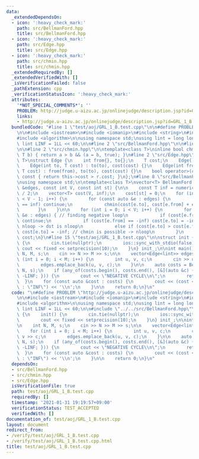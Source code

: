 ```yaml
---
data:
  _extendedDependsOn:
  - icon: ':heavy_check_mark:'
    path: src/BellmanFord.hpp
    title: src/BellmanFord.hpp
  - icon: ':heavy_check_mark:'
    path: src/Edge.hpp
    title: src/Edge.hpp
  - icon: ':heavy_check_mark:'
    path: src/chmin.hpp
    title: src/chmin.hpp
  _extendedRequiredBy: []
  _extendedVerifiedWith: []
  _isVerificationFailed: false
  _pathExtension: cpp
  _verificationStatusIcon: ':heavy_check_mark:'
  attributes:
    '*NOT_SPECIAL_COMMENTS*': ''
    PROBLEM: http://judge.u-aizu.ac.jp/onlinejudge/description.jsp?id=GRL_1_B
    links:
    - http://judge.u-aizu.ac.jp/onlinejudge/description.jsp?id=GRL_1_B
  bundledCode: "#line 1 \"test/aoj/GRL_1_B.test.cpp\"\n\n#define PROBLEM \"http://judge.u-aizu.ac.jp/onlinejudge/description.jsp?id=GRL_1_B\"\
    \n\n#include <iostream>\n#include <iomanip>\n#include <string>\n#include <vector>\n\
    #include <algorithm>\n\nusing namespace std;\nusing lint = long long;\nconstexpr\
    \ lint LINF = 1LL << 60;\n\n#line 2 \"src/BellmanFord.hpp\"\n\n#line 5 \"src/BellmanFord.hpp\"\
    \n\n#line 2 \"src/chmin.hpp\"\n\ntemplate<class T>\ninline bool chmin(T &a, const\
    \ T b) { return a > b && (a = b, true); }\n#line 2 \"src/Edge.hpp\"\n\ntemplate<class\
    \ T>\nstruct Edge {\n    int from{}, to{};\n    T cost;\n    Edge() = default;\n\
    \    Edge(int to, T cost) : to(to), cost(cost) {}\n    Edge(int from, int to,\
    \ T cost) : from(from), to(to), cost(cost) {}\n    bool operator>(const Edge &r)\
    \ const { return this->cost > r.cost; }\n};\n#line 8 \"src/BellmanFord.hpp\"\n\
    \nusing namespace std;\n\ntemplate<class T>\nvector<T> BellmanFord(const vector<Edge<T>>\
    \ &edges, const int V, const int st) {\n\n    const T inf = numeric_limits<T>::max()\
    \ / 2;\n    vector<T> cost(V, inf);\n    cost[st] = 0;\n    for (int i = 0; i\
    \ < V - 1; i++) {\n        for (const auto &e : edges) {\n            if (cost[e.from]\
    \ == inf) continue;\n            chmin(cost[e.to], cost[e.from] + e.cost);\n \
    \       }\n    }\n\n    for (int i = 0; i < V; i++) {\n        for (const auto\
    \ &e : edges) { // finding negative loop\n            if (cost[e.from] == inf)\
    \ continue;\n            if (cost[e.from] == -inf) cost[e.to] = -inf; // src is\
    \ nloop -> dst is nloop\n            else if (cost[e.to] > cost[e.from] + e.cost)\
    \ cost[e.to] = -inf; // chmin is possible -> nloop\n        }\n    }\n\n    return\
    \ cost;\n}\n#line 15 \"test/aoj/GRL_1_B.test.cpp\"\n\nstruct init {\n    init()\
    \ {\n        cin.tie(nullptr);\n        ios::sync_with_stdio(false);\n       \
    \ cout << fixed << setprecision(10);\n    }\n} init_;\n\nint main() {\n\n    int\
    \ N, M, s;\n    cin >> N >> M >> s;\n\n    vector<Edge<lint>> edges;\n    for\
    \ (int i = 0; i < M; i++) {\n        int u, v, c;\n        cin >> u >> v >> c;\n\
    \        edges.emplace_back(u, v, c);\n    }\n\n    auto costs = BellmanFord(edges,\
    \ N, s);\n    if (any_of(costs.begin(), costs.end(), [&](auto &c) { return c <\
    \ -LINF; })) {\n        cout << \"NEGATIVE CYCLE\\n\";\n        return 0;\n  \
    \  }\n    for (const auto &cost : costs) {\n        cout << (cost < LINF ? to_string(cost)\
    \ : \"INF\") << '\\n';\n    }\n\n    return 0;\n}\n"
  code: "\n#define PROBLEM \"http://judge.u-aizu.ac.jp/onlinejudge/description.jsp?id=GRL_1_B\"\
    \n\n#include <iostream>\n#include <iomanip>\n#include <string>\n#include <vector>\n\
    #include <algorithm>\n\nusing namespace std;\nusing lint = long long;\nconstexpr\
    \ lint LINF = 1LL << 60;\n\n#include \"../../src/BellmanFord.hpp\"\n\nstruct init\
    \ {\n    init() {\n        cin.tie(nullptr);\n        ios::sync_with_stdio(false);\n\
    \        cout << fixed << setprecision(10);\n    }\n} init_;\n\nint main() {\n\
    \n    int N, M, s;\n    cin >> N >> M >> s;\n\n    vector<Edge<lint>> edges;\n\
    \    for (int i = 0; i < M; i++) {\n        int u, v, c;\n        cin >> u >>\
    \ v >> c;\n        edges.emplace_back(u, v, c);\n    }\n\n    auto costs = BellmanFord(edges,\
    \ N, s);\n    if (any_of(costs.begin(), costs.end(), [&](auto &c) { return c <\
    \ -LINF; })) {\n        cout << \"NEGATIVE CYCLE\\n\";\n        return 0;\n  \
    \  }\n    for (const auto &cost : costs) {\n        cout << (cost < LINF ? to_string(cost)\
    \ : \"INF\") << '\\n';\n    }\n\n    return 0;\n}\n"
  dependsOn:
  - src/BellmanFord.hpp
  - src/chmin.hpp
  - src/Edge.hpp
  isVerificationFile: true
  path: test/aoj/GRL_1_B.test.cpp
  requiredBy: []
  timestamp: '2021-01-31 19:19:57+09:00'
  verificationStatus: TEST_ACCEPTED
  verifiedWith: []
documentation_of: test/aoj/GRL_1_B.test.cpp
layout: document
redirect_from:
- /verify/test/aoj/GRL_1_B.test.cpp
- /verify/test/aoj/GRL_1_B.test.cpp.html
title: test/aoj/GRL_1_B.test.cpp
---
```

